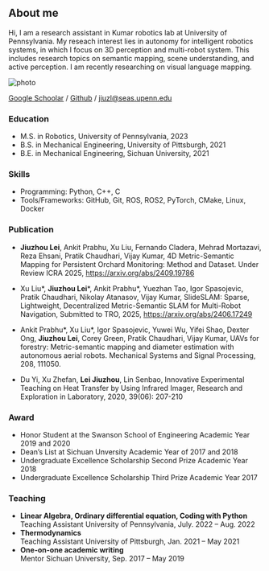 ## About me

Hi, I am a research assistant in Kumar robotics lab at University of Pennsylvania. My reseach interest lies in autonomy for intelligent robotics systems, in which I focus on 3D perception and multi-robot system. This includes research topics on semantic mapping, scene understanding, and active perception. I am recently researching on visual language mapping. 

![photo](/Lei_Jiuzhou_.jpg)

 [Google Schoolar](https://scholar.google.com/citations?hl=en&user=VBNFtRkAAAAJ) / [Github](https://github.com/RollingOat) / [jiuzl@seas.upenn.edu](jiuzl@seas.upenn.edu)

### Education

* M.S. in Robotics, University of Pennsylvania, 2023
* B.S. in Mechanical Engineering, University of Pittsburgh, 2021
* B.E. in Mechanical Engineering, Sichuan University, 2021

### Skills

* Programming: Python, C++, C
* Tools/Frameworks: GitHub, Git, ROS, ROS2, PyTorch, CMake, Linux, Docker

### Publication

* **Jiuzhou Lei**, Ankit Prabhu, Xu Liu, Fernando Cladera, Mehrad Mortazavi, Reza Ehsani, Pratik Chaudhari, Vijay
Kumar, 4D Metric-Semantic Mapping for Persistent Orchard Monitoring: Method and Dataset. Under Review
ICRA 2025, https://arxiv.org/abs/2409.19786

* Xu Liu*, **Jiuzhou Lei***, Ankit Prabhu*, Yuezhan Tao, Igor Spasojevic, Pratik Chaudhari, Nikolay Atanasov,
Vijay Kumar, SlideSLAM: Sparse, Lightweight, Decentralized Metric-Semantic SLAM for Multi-Robot Navigation, Submitted to TRO, 2025, 
https://arxiv.org/abs/2406.17249

* Ankit Prabhu*, Xu Liu*, Igor Spasojevic, Yuwei Wu, Yifei Shao, Dexter Ong, **Jiuzhou Lei**, Corey Green, Pratik
Chaudhari, Vijay Kumar, UAVs for forestry: Metric-semantic mapping and diameter estimation with autonomous
aerial robots. Mechanical Systems and Signal Processing, 208, 111050.

* Du Yi, Xu Zhefan, **Lei Jiuzhou**, Lin Senbao, Innovative Experimental Teaching on Heat Transfer by Using Infrared
Imager, Research and Exploration in Laboratory, 2020, 39(06): 207-210

### Award

* Honor Student at the Swanson School of Engineering Academic Year 2019 and 2020
* Dean’s List at Sichuan Unversity Academic Year of 2017 and 2018
* Undergraduate Excellence Scholarship Second Prize Academic Year 2018
* Undergraduate Excellence Scholarship Third Prize Academic Year 2017

### Teaching

* **Linear Algebra, Ordinary differential equation, Coding with Python** \
  Teaching Assistant University of Pennsylvania, July. 2022 – Aug. 2022
* **Thermodynamics** \
  Teaching Assistant University of Pittsburgh, Jan. 2021 – May 2021
* **One-on-one academic writing** \
  Mentor Sichuan University, Sep. 2017 – May 2019
